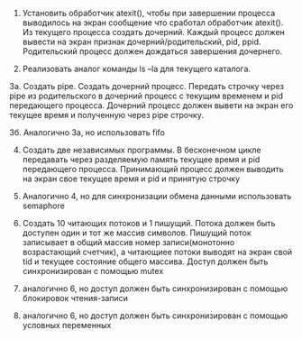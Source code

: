 1. Установить обработчик atexit(), чтобы при завершении процесса выводилось на экран сообщение что сработал обработчик atexit(). Из текущего процесса создать дочерний. Каждый процесс должен вывести на экран признак дочерний/родительский, pid, ppid. Родительский  процесс должен дождаться завершения дочернего.

2. Реализовать аналог команды ls –la для текущего каталога. 

3a. Создать pipe. Создать дочерний процесс. Передать строчку через pipe из родительского в дочерний процесс с текущим временем и pid передающего процесса. Дочерний процесс должен вывети на экран его текущее время и полученную через pipe строчку.

3б. Аналогично 3а, но использовать fifo

4. Создать две независимых программы. В бесконечном цикле передавать через разделяемую память текущее время и pid передающего процесса. Принимающий процесс должен выводить на экран свое текущее время и pid и принятую строчку

5. Аналогично 4, но для синхронизации обмена данными использовать semaphore

6. Создать 10 читающих потоков и 1 пишущий. Потока должен быть доступен один и тот же массив символов. Пишущий поток записывает в общий массив номер записи(монотонно возрастающий счетчик), а читающиее потоки выводят на экран свой tid и текущее состояние общего массива. Доступ должен быть синхронизирован с помощью mutex

7. аналогично 6, но доступ должен быть синхронизирован с помощью блокировок чтения-записи

8. аналогично 6, но доступ должен быть синхронизирован с помощью условных переменных
